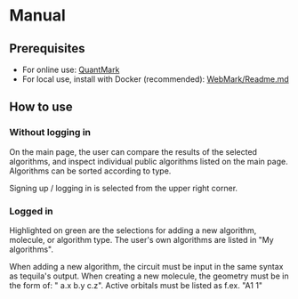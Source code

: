 # Manual
## Prerequisites
- For online use: [QuantMark](https://ohtup-staging.cs.helsinki.fi/quantmark/)
- For local use, install with Docker (recommended): [WebMark/Readme.md](https://github.com/ohtu2021-kvantti/WebMark#readme)
## How to use
### Without logging in
On the main page, the user can compare the results of the selected algorithms, and inspect individual public algorithms listed on the main page. Algorithms can be sorted according to type.

Signing up / logging in is selected from the upper right corner.
### Logged in
Highlighted on green are the selections for adding a new algorithm, molecule, or algorithm type. The user's own algorithms are listed in "My algorithms".

When adding a new algorithm, the circuit must be input in the same syntax as tequila's output. 
When creating a new molecule, the geometry must be in the form of: "<Molecule> a.x b.y c.z". Active orbitals must be listed as f.ex. "A1 1"
